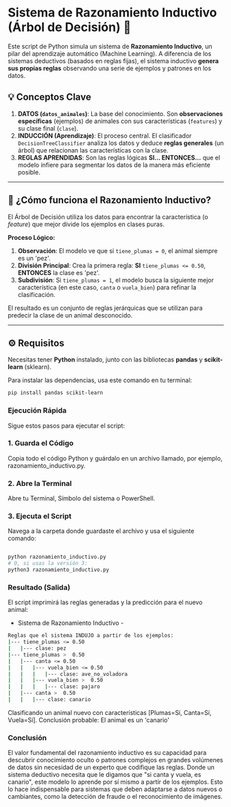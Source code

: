 # Sistema de Razonamiento Inductivo (Árbol de Decisión) 🌳

Este script de Python simula un sistema de **Razonamiento Inductivo**, un pilar del aprendizaje automático (Machine Learning). A diferencia de los sistemas deductivos (basados en reglas fijas), el sistema inductivo **genera sus propias reglas** observando una serie de ejemplos y patrones en los datos.

## 💡 Conceptos Clave

1.  **DATOS (`datos_animales`)**: La base del conocimiento. Son **observaciones específicas** (ejemplos) de animales con sus características (`features`) y su clase final (`clase`).
2.  **INDUCCIÓN (Aprendizaje)**: El proceso central. El clasificador `DecisionTreeClassifier` analiza los datos y deduce **reglas generales** (un árbol) que relacionan las características con la clase.
3.  **REGLAS APRENDIDAS**: Son las reglas lógicas **SI... ENTONCES...** que el modelo infiere para segmentar los datos de la manera más eficiente posible.

---

## 🚀 ¿Cómo funciona el Razonamiento Inductivo?

El Árbol de Decisión utiliza los datos para encontrar la característica (o *feature*) que mejor divide los ejemplos en clases puras.

**Proceso Lógico:**

1.  **Observación**: El modelo ve que si `tiene_plumas = 0`, el animal siempre es un 'pez'.
2.  **División Principal**: Crea la primera regla: **SI** `tiene_plumas <= 0.50`, **ENTONCES** la clase es 'pez'.
3.  **Subdivisión**: Si `tiene_plumas = 1`, el modelo busca la siguiente mejor característica (en este caso, `canta` o `vuela_bien`) para refinar la clasificación.

El resultado es un conjunto de reglas jerárquicas que se utilizan para predecir la clase de un animal desconocido.

---

## ⚙️ Requisitos

Necesitas tener **Python** instalado, junto con las bibliotecas **pandas** y **scikit-learn** (sklearn).

Para instalar las dependencias, usa este comando en tu terminal:

```bash
pip install pandas scikit-learn

```
### Ejecución Rápida
Sigue estos pasos para ejecutar el script:

### 1. Guarda el Código
Copia todo el código Python y guárdalo en un archivo llamado, por ejemplo, razonamiento_inductivo.py.

### 2. Abre la Terminal
Abre tu Terminal, Símbolo del sistema o PowerShell.

### 3. Ejecuta el Script
Navega a la carpeta donde guardaste el archivo y usa el siguiente comando:

```bash

python razonamiento_inductivo.py
# O, si usas la versión 3:
python3 razonamiento_inductivo.py

```
### Resultado (Salida)
El script imprimirá las reglas generadas y la predicción para el nuevo animal:

- Sistema de Razonamiento Inductivo -
```bash
Reglas que el sistema INDUJO a partir de los ejemplos:
|--- tiene_plumas <= 0.50
|   |--- clase: pez
|--- tiene_plumas >  0.50
|   |--- canta <= 0.50
|   |   |--- vuela_bien <= 0.50
|   |   |   |--- clase: ave_no_voladora
|   |   |--- vuela_bien >  0.50
|   |   |   |--- clase: pajaro
|   |--- canta >  0.50
|   |   |--- clase: canario

```

Clasificando un animal nuevo con características [Plumas=Sí, Canta=Sí, Vuela=Sí]. 
Conclusión probable: El animal es un 'canario'
### Conclusión
El valor fundamental del razonamiento inductivo es su capacidad para descubrir conocimiento oculto o patrones complejos en grandes volúmenes de datos sin necesidad de un experto que codifique las reglas. Donde un sistema deductivo necesita que le digamos que "si canta y vuela, es canario", este modelo lo aprende por sí mismo a partir de los ejemplos. Esto lo hace indispensable para sistemas que deben adaptarse a datos nuevos o cambiantes, como la detección de fraude o el reconocimiento de imágenes.
